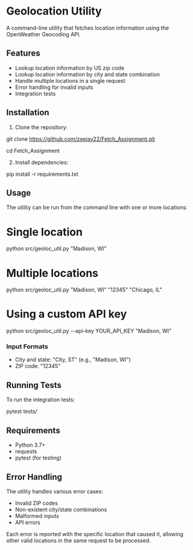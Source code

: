 # Geolocation Utility

A command-line utility that fetches location information using the OpenWeather Geocoding API.

## Features

- Lookup location information by US zip code
- Lookup location information by city and state combination
- Handle multiple locations in a single request
- Error handling for invalid inputs
- Integration tests

## Installation

1. Clone the repository:
   
git clone https://github.com/zeejay22/Fetch_Assignment.git

cd Fetch_Assignment

2. Install dependencies:

pip install -r requirements.txt

## Usage

The utility can be run from the command line with one or more locations:

# Single location
python src/geoloc_util.py "Madison, WI"

# Multiple locations
python src/geoloc_util.py "Madison, WI" "12345" "Chicago, IL"

# Using a custom API key
python src/geoloc_util.py --api-key YOUR_API_KEY "Madison, WI"

### Input Formats
- City and state: "City, ST" (e.g., "Madison, WI")
- ZIP code: "12345"

## Running Tests

To run the integration tests:

pytest tests/

## Requirements

- Python 3.7+
- requests
- pytest (for testing)

## Error Handling

The utility handles various error cases:
- Invalid ZIP codes
- Non-existent city/state combinations
- Malformed inputs
- API errors

Each error is reported with the specific location that caused it, allowing other valid locations in the same request to be processed.
